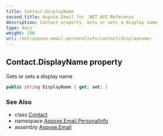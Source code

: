 ```yaml
---
title: Contact.DisplayName
second_title: Aspose.Email for .NET API Reference
description: Contact property. Gets or sets a display name
type: docs
weight: 100
url: /net/aspose.email.personalinfo/contact/displayname/
---
```

## Contact.DisplayName property

Gets or sets a display name

```csharp
public string DisplayName { get; set; }
```

### See Also

* class [Contact](../)
* namespace [Aspose.Email.PersonalInfo](../../contact/)
* assembly [Aspose.Email](../../../)



